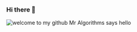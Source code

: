 ### Hi there 👋
![welcome to my github Mr Algorithms says hello](https://user-images.githubusercontent.com/24479105/89692354-b7d0bf00-d90b-11ea-88d5-ffaf57722195.png)



